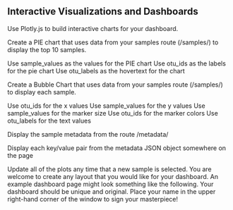 ## Interactive Visualizations and Dashboards

Use Plotly.js to build interactive charts for your dashboard.

Create a PIE chart that uses data from your samples route (/samples/<sample>) to display the top 10 samples.

Use sample_values as the values for the PIE chart
Use otu_ids as the labels for the pie chart
Use otu_labels as the hovertext for the chart

Create a Bubble Chart that uses data from your samples route (/samples/<sample>) to display each sample.

Use otu_ids for the x values
Use sample_values for the y values
Use sample_values for the marker size
Use otu_ids for the marker colors
Use otu_labels for the text values

Display the sample metadata from the route /metadata/<sample>

Display each key/value pair from the metadata JSON object somewhere on the page

Update all of the plots any time that a new sample is selected.
You are welcome to create any layout that you would like for your dashboard. An example dashboard page might look something like the following.
Your dashboard should be unique and original. Place your name in the upper right-hand corner of the window to sign your masterpiece!
